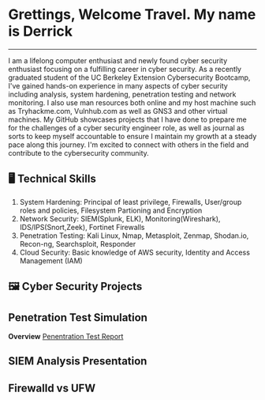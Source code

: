 # **Grettings, Welcome Travel. My name is Derrick**
---

I am a lifelong computer enthusiast and newly found cyber security enthusiast focusing on a fulfilling career in cyber security. As a recently graduated student of the UC Berkeley Extension Cybersecurity Bootcamp, I've gained hands-on experience in many aspects of cyber security including analysis, system hardening, penetration testing and network monitoring. I also use man resources both online and my host machine such as Tryhackme.com, Vulnhub.com as well as GNS3 and other virtual machines. My GitHub showcases projects that I have done to prepare me for the challenges of a cyber security engineer role, as well as journal as sorts to keep myself accountable to ensure I maintain my growth at a steady pace along this journey. I'm excited to connect with others in the field and contribute to the cybersecurity community.

🖥️ **Technical Skills**
--

1. System Hardening: Principal of least privilege, Firewalls, User/group roles and policies, Filesystem Partioning and Encryption
2. Network Security: SIEM(Splunk, ELK), Monitoring(Wireshark), IDS/IPS(Snort,Zeek), Fortinet Firewalls
3. Penetration Testing: Kali Linux, Nmap, Metasploit, Zenmap, Shodan.io, Recon-ng, Searchsploit, Responder
4. Cloud Security: Basic knowledge of AWS security, Identity and Access Management (IAM)

🖼️ **Cyber Security Projects**
--
## **Penetration Test Simulation**
**Overview**
[Penentration Test Report](https://docs.google.com/document/d/1Pzc-ybb8dwChI00Ru5x4ZfLWMcRz9OXS_ewLvT9_ijs/edit?usp=sharing)

## **SIEM Analysis Presentation**

## **Firewalld vs UFW**

